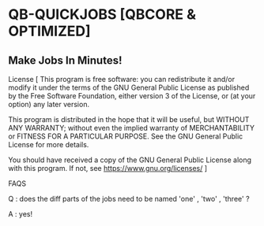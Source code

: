 # QB-QUICKJOBS [QBCORE & OPTIMIZED]
## Make Jobs In Minutes!




License
[
This program is free software: you can redistribute it and/or modify
it under the terms of the GNU General Public License as published by
the Free Software Foundation, either version 3 of the License, or
(at your option) any later version.

This program is distributed in the hope that it will be useful,
but WITHOUT ANY WARRANTY; without even the implied warranty of
MERCHANTABILITY or FITNESS FOR A PARTICULAR PURPOSE.  See the
GNU General Public License for more details.

You should have received a copy of the GNU General Public License
along with this program.  If not, see <https://www.gnu.org/licenses/>
]




FAQS

Q : does the diff parts of the jobs need to be named  'one' , 'two' , 'three' ?

A : yes!



